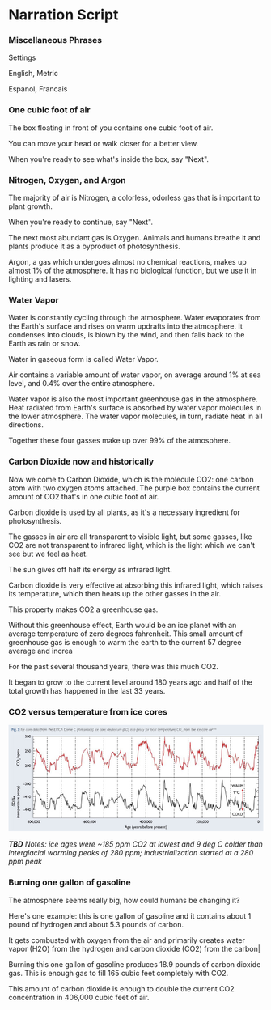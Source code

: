 # Narration Script


### Miscellaneous Phrases
Settings

English, Metric

Espanol, Francais


### One cubic foot of air
The box floating in front of you contains one cubic foot of air.

You can move your head or walk closer for a better view.

When you're ready to see what's inside the box, say "Next".

### Nitrogen, Oxygen, and Argon
The majority of air is Nitrogen, a colorless, odorless gas that is important to plant growth.

When you're ready to continue, say "Next".

The next most abundant gas is Oxygen. Animals and humans breathe it and plants produce it as a byproduct of photosynthesis.

Argon, a gas which undergoes almost no chemical reactions, makes up almost 1% of the atmosphere. It has no biological function, but we use it in lighting and lasers.

### Water Vapor
Water is constantly cycling through the atmosphere. Water evaporates from the Earth's surface and rises on warm updrafts into the atmosphere. It condenses into clouds, is blown by the wind, and then falls back to the Earth as rain or snow.

Water in gaseous form is called Water Vapor.

Air contains a variable amount of water vapor, on average around 1% at sea level, and 0.4% over the entire atmosphere.

Water vapor is also the most important greenhouse gas in the atmosphere. Heat radiated from Earth's surface is absorbed by water vapor molecules in the lower atmosphere. The water vapor molecules, in turn, radiate heat in all directions.

Together these four gasses make up over 99% of the atmosphere.

### Carbon Dioxide now and historically
Now we come to Carbon Dioxide, which is the molecule CO2: one carbon atom with two oxygen atoms attached. The purple box contains the current amount of CO2 that's in one cubic foot of air. 

Carbon dioxide is used by all plants, as it's a necessary ingredient for photosynthesis.

The gasses in air are all transparent to visible light, but some gasses, like CO2 are not transparent to infrared light, which is the light which we can't see but we feel as heat.

The sun gives off half its energy as infrared light.

Carbon dioxide is very effective at absorbing this infrared light, which raises its temperature, which then heats up the other gasses in the air.

This property makes CO2 a greenhouse gas.

Without this greenhouse effect, Earth would be an ice planet with an average temperature of zero degrees fahrenheit. This small amount of greenhouse gas is enough to warm the earth to the current 57 degree average and increa

For the past several thousand years, there was this much CO2.

It began to grow to the current level around 180 years ago and half of the total growth has happened in the last 33 years.

### CO2 versus temperature from ice cores
![Storyboard Ice Core Historic Co2 Temp](Images/3.5-storyboard_ice_core_historic_co2_temp.jpg)

***TBD*** *Notes: ice ages were ~185 ppm CO2 at lowest and 9 deg C colder than interglacial warming peaks of 280 ppm; industrialization started at a 280 ppm peak*

### Burning one gallon of gasoline
The atmosphere seems really big, how could humans be changing it?

Here's one example: this is one gallon of gasoline and it contains about 1 pound of hydrogen and about 5.3 pounds of carbon.

It gets combusted with oxygen from the air and primarily creates water vapor (H2O) from the hydrogen and carbon dioxide (CO2) from the carbon|

Burning this one gallon of gasoline produces 18.9 pounds of carbon dioxide gas. This is enough gas to fill 165 cubic feet completely with CO2.

 This amount of carbon dioxide is enough to double the current CO2 concentration in 406,000 cubic feet of air.